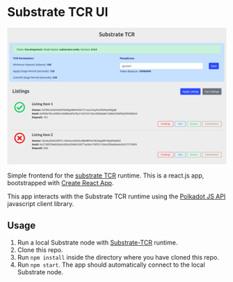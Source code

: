 # Substrate TCR UI

![tcr-ui-screenshot](./img/tcr-ui.png)

Simple frontend for the [substrate TCR](https://github.com/gautamdhameja/substrate-tcr) runtime. This is a react.js app, bootstrapped with [Create React App](https://github.com/facebook/create-react-app).

This app interacts with the Substrate TCR runtime using the [Polkadot JS API](https://github.com/polkadot-js/api) javascript client library.

## Usage

1. Run a local Substrate node with [Substrate-TCR](https://github.com/gautamdhameja/substrate-tcr) runtime.
1. Clone this repo.
1. Run `npm install` inside the directory where you have cloned this repo.
1. Run `npm start`. The app should automatically connect to the local Substrate node.